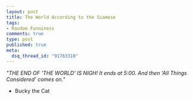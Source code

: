 ```yaml
--- 
layout: post
title: The World According to the Siamese
tags: 
- Random Funniness
comments: true
type: post
published: true
meta: 
  dsq_thread_id: "91763310"
---
```

<em>"THE END OF 'THE WORLD' IS NIGH! It ends at 5:00. And then 'All Things Considered' comes on."</em>
  - Bucky the Cat
